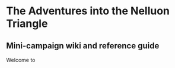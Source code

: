 # The Adventures into the Nelluon Triangle 
## Mini-campaign wiki and reference guide 

Welcome to 

